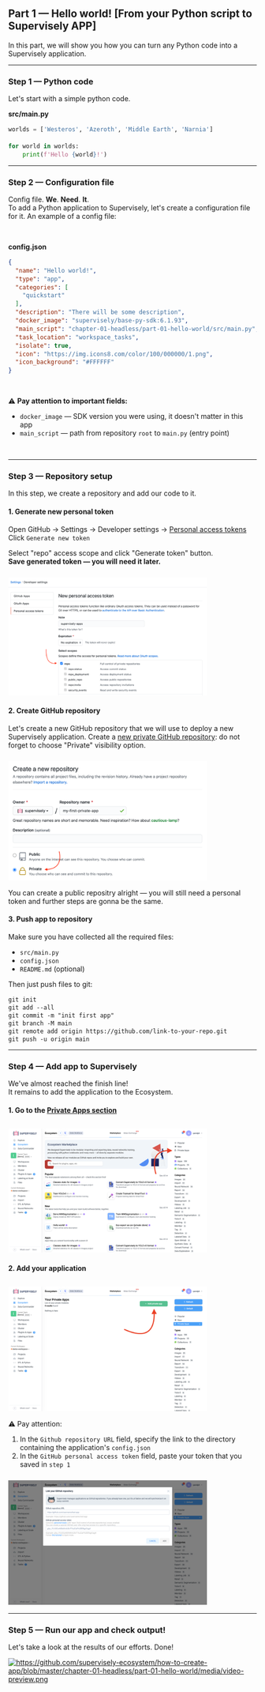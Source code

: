 
## **Part 1 — Hello world! [From your Python script to Supervisely APP]**  
</div>


In this part, we will show you how you can turn any Python code into a Supervisely application.

---

### Step 1 — Python code


Let's start with a simple python code.  


**src/main.py**
```python
worlds = ['Westeros', 'Azeroth', 'Middle Earth', 'Narnia']

for world in worlds:
    print(f'Hello {world}!')

```

---
### Step 2 — Configuration file


Config file. **We**. **Need**. **It**.  
To add a Python application to Supervisely, let's create a configuration file for it. An example of a config file:

<br/>  

**config.json**
```json
{
  "name": "Hello world!",
  "type": "app",
  "categories": [
    "quickstart"
  ],
  "description": "There will be some description",
  "docker_image": "supervisely/base-py-sdk:6.1.93",
  "main_script": "chapter-01-headless/part-01-hello-world/src/main.py",
  "task_location": "workspace_tasks",
  "isolate": true,
  "icon": "https://img.icons8.com/color/100/000000/1.png",
  "icon_background": "#FFFFFF"
}
```

<br/>

⚠️ **Pay attention to important fields:**
* `docker_image` — SDK version you were using, it doesn't matter in this app
* `main_script` — path from repository `root` to `main.py` (entry point)

<br/>  

---
### Step 3 — Repository setup

In this step, we create a repository and add our code to it.

#### 1. Generate new personal token


Open GitHub → Settings → Developer settings → [Personal access tokens](https://github.com/settings/tokens)  
Click `Generate new token`

Select "repo" access scope and click "Generate token" button.  
**Save generated token — you will need it later.**

<img src="https://github.com/supervisely-ecosystem/how-to-create-app/blob/master/chapter-01-headless/part-01-hello-world/media/personal-token.png" width="80%" style='padding-top: 10px'>  


#### 2. Create GitHub repository

Let's create a new GitHub repository that we will use to deploy a new Supervisely application.  Create a [new private GitHub repository](https://github.com/new): do not forget to choose "Private" visibility option.

<img src="https://github.com/supervisely-ecosystem/how-to-create-app/blob/master/chapter-01-headless/part-01-hello-world/media/new-repo.png" width="80%" style='padding-top: 10px'>  


You can create a public repositry alright — you will still need a personal token and further steps are gonna be the same.


#### 3. Push app to repository

Make sure you have collected all the required files:
- `src/main.py`
- `config.json`
- `README.md` (optional)

Then just push files to git:
```git
git init
git add --all
git commit -m "init first app"
git branch -M main
git remote add origin https://github.com/link-to-your-repo.git
git push -u origin main
```

---
### Step 4 — Add app to Supervisely

We've almost reached the finish line!  
It remains to add the application to the Ecosystem.

#### 1. Go to the [Private Apps section](http://supervise.ly/ecosystem/private)

<img src="https://github.com/supervisely-ecosystem/how-to-create-app/blob/master/chapter-01-headless/part-01-hello-world/media/private-apps-section.png" width="80%" style='padding-top: 10px'>  


#### 2. Add your application

<img src="https://github.com/supervisely-ecosystem/how-to-create-app/blob/master/chapter-01-headless/part-01-hello-world/media/add-private-app-button.png" width="80%" style='padding-top: 10px'>  


⚠️ Pay attention:  
1. In the `Github repository URL` field, specify the link to the directory containing the application's `config.json`
2. In the `GitHub personal access token` field, paste your token that you saved in `step 1`

<img src="https://github.com/supervisely-ecosystem/how-to-create-app/blob/master/chapter-01-headless/part-01-hello-world/media/add-private-app-creds.png" width="80%" style='padding-top: 10px'>  


---
### Step 5 — Run our app and check output!

Let's take a look at the results of our efforts. Done!

<a data-key="sly-embeded-video-link" href="https://youtu.be/yHV4pUhO1DQ" data-video-code="yHV4pUhO1DQ">
    <img src="github-link-here" alt="https://github.com/supervisely-ecosystem/how-to-create-app/blob/master/chapter-01-headless/part-01-hello-world/media/video-preview.png"  style="max-width:100%;">
</a>
